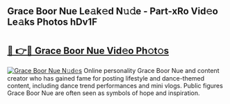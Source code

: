 ## Grace Boor Nue Le𝚊k𝚎d N𝚞𝚍e - Part-xRo Vid𝚎o Le𝚊ks Photos hDv1F

# <h2><a href="http://fb3i5n.evod.top/?m=Grace+Boor+Nue">🔗 👉🔴 Grace Boor Nue Vid𝚎o Ph𝚘t𝚘s</a></h2>

[![Grace Boor Nue N𝚞d𝚎s](https://i.imgur.com/8V9OHl7.gif)](http://fb3i5n.evod.top/?m=Grace+Boor+Nue)
Online personality Grace Boor Nue and content creator who has gained fame for posting lifestyle and dance-themed content, including dance trend performances and mini vlogs. Public figures Grace Boor Nue are often seen as symbols of hope and inspiration. 
